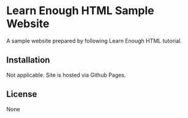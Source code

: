 # Learn Enough HTML Sample Website

A sample website prepared by following Learn Enough HTML tutorial. 

## Installation

Not applicable. Site is hosted via Github Pages.

## License
None